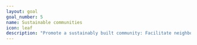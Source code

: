 ```yaml
---
layout: goal
goal_number: 5
name: Sustainable communities
icon: leaf
description: "Promote a sustainably built community: Facilitate neighborhood revitalization by creating destinations that are desirable for both living and working."
---
```

